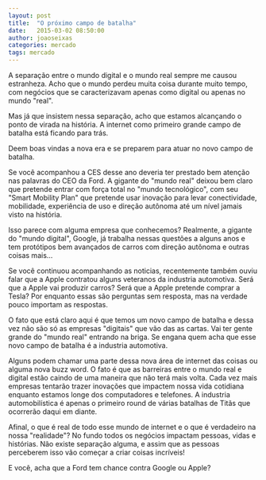 ```yaml
---
layout: post
title:  "O próximo campo de batalha"
date:   2015-03-02 08:50:00
author: joaoseixas
categories: mercado
tags: mercado
---
```


A separação entre o mundo digital e o mundo real sempre me causou estranheza. Acho que o mundo perdeu muita coisa durante muito tempo, com negócios que se caracterizavam apenas como digital ou apenas no mundo "real".

Mas já que insistem nessa separação, acho que estamos alcançando o ponto de virada na história. A internet como primeiro grande campo de batalha está ficando para trás.

Deem boas vindas a nova era e se preparem para atuar no novo campo de batalha.

Se você acompanhou a CES desse ano deveria ter prestado bem atenção nas palavras do CEO da Ford. A gigante do "mundo real" deixou bem claro que pretende entrar com força total no "mundo tecnológico", com seu "Smart Mobility Plan" que pretende usar inovação para levar conectividade, mobilidade, experiência de uso e direção autônoma até um nível jamais visto na história.

Isso parece com alguma empresa que conhecemos? Realmente, a gigante do "mundo digital", Google, já trabalha nessas questões a alguns anos e tem protótipos bem avançados de carros com direção autônoma e outras coisas mais...

Se você continuou acompanhando as noticias, recentemente também ouviu falar que a Apple contratou alguns veteranos da industria automotiva. Será que a Apple vai produzir carros? Será que a Apple pretende comprar a Tesla? Por enquanto essas são perguntas sem resposta, mas na verdade pouco importam as respostas.

O fato que está claro aqui é que temos um novo campo de batalha e dessa vez não são só as empresas "digitais" que vão das as cartas. Vai ter gente grande do "mundo real" entrando na briga. Se engana quem acha que esse novo campo de batalha é a industria automotiva.

Alguns podem chamar uma parte dessa nova área de internet das coisas ou alguma nova buzz word. O fato é que as barreiras entre o mundo real e digital estão caindo de uma maneira que não terá mais volta. Cada vez mais empresas tentarão trazer inovações que impactem nossa vida cotidiana enquanto estamos longe dos computadores e telefones. A industria automobilística é apenas o primeiro round de várias batalhas de Titãs que ocorrerão daqui em diante.

Afinal, o que é real de todo esse mundo de internet e o que é verdadeiro na nossa "realidade"? No fundo todos os negócios impactam pessoas, vidas e histórias. Não existe separação alguma, e assim que as pessoas perceberem isso vão começar a criar coisas incríveis!

E você, acha que a Ford tem chance contra Google ou Apple?

